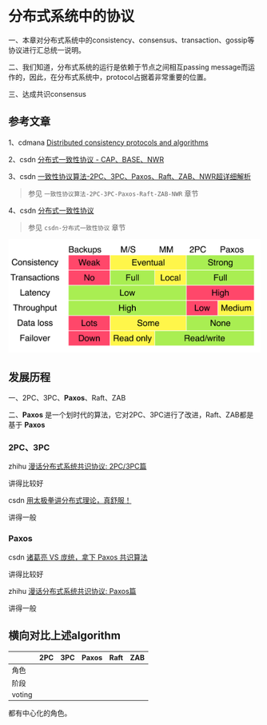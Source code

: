 # 分布式系统中的协议

一、本章对分布式系统中的consistency、consensus、transaction、gossip等协议进行汇总统一说明。

二、我们知道，分布式系统的运行是依赖于节点之间相互passing message而运作的，因此，在分布式系统中，protocol占据着非常重要的位置。

三、达成共识consensus

## 参考文章

1、cdmana [Distributed consistency protocols and algorithms](https://cdmana.com/2020/11/20201113073232660u.html)

2、csdn [分布式一致性协议 - CAP、BASE、NWR](https://blog.csdn.net/gege87417376/article/details/109760184)

3、csdn [一致性协议算法-2PC、3PC、Paxos、Raft、ZAB、NWR超详细解析](https://blog.csdn.net/young_0609/article/details/111070578)

> 参见 `一致性协议算法-2PC-3PC-Paxos-Raft-ZAB-NWR` 章节

4、csdn [分布式一致性协议](https://blog.csdn.net/demon7552003/article/details/86657767)

> 参见 `csdn-分布式一致性协议` 章节

[![CAP 理论在工业界的实践](./csdn-分布式一致性协议/cap-sumarry.png)](http://matt33.com/images/distribute/cap-sumarry.png)

## 发展历程

一、2PC、3PC、**Paxos**、Raft、ZAB

二、**Paxos** 是一个划时代的算法，它对2PC、3PC进行了改进，Raft、ZAB都是基于 **Paxos**

### 2PC、3PC

zhihu [漫话分布式系统共识协议: 2PC/3PC篇](https://zhuanlan.zhihu.com/p/35298019)

讲得比较好

csdn [用太极拳讲分布式理论，真舒服！](https://blog.csdn.net/jackson0714/article/details/112002319?spm=1001.2014.3001.5501)

讲得一般

### Paxos

csdn [诸葛亮 VS 庞统，拿下 Paxos 共识算法](https://blog.csdn.net/jackson0714/article/details/112593110?spm=1001.2014.3001.5501)

讲得比较好

zhihu [漫话分布式系统共识协议: Paxos篇](https://zhuanlan.zhihu.com/p/35737689)

讲得一般



## 横向对比上述algorithm



|        | 2PC  | 3PC  | Paxos | Raft | ZAB  |
| ------ | ---- | ---- | ----- | ---- | ---- |
| 角色   |      |      |       |      |      |
| 阶段   |      |      |       |      |      |
| voting |      |      |       |      |      |

都有中心化的角色。

